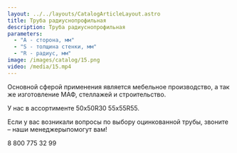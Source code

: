 ```yaml
---
layout: ../../layouts/CatalogArticleLayout.astro
title: Труба радиуснопрофильная
description: Труба радиуснопрофильная
parameters:
  - "А - сторона, мм"
  - "S - толщина стенки, мм"
  - "R - радиус, мм"
image: /images/catalog/15.png
video: /media/15.mp4
---
```


Основной сферой применения является мебельное производство, а так же изготовление МАФ, стеллажей и строительство.

У нас в ассортименте 50x50R30 55x55R55.

Если у вас возникали вопросы по выбору оцинкованной трубы, звоните – наши менеджерыпомогут вам!

8 800 775 32 99
